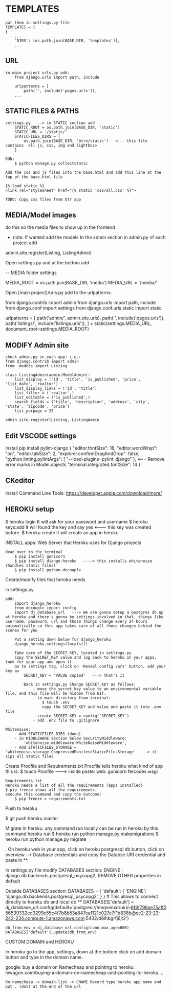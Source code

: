 # TEMPLATES

    put them in settings.py file
    TEMPLATES = [
    {
        ...
        'DIRS': [os.path.join(BASE_DIR, 'templates')],
        ...

## URL

    in main project urls.py add:
        from django.urls import path, include

        urlpatterns = [
            path('', include('pages.urls')),
        ...

## STATIC FILES & PATHS

    settings.py   --> in STATIC section add
        STATIC_ROOT = os.path.join(BASE_DIR, 'static')
        STATIC_URL = '/static/'
        STATICFILES_DIRS = [
            os.path.join(BASE_DIR, 'btre/static')   <--- this file contains  all js, css, img and lightbox>
        ]

    RUN:
        $ python manage.py collectstatic

    Add the css and js files into the base.html and add this line at the top pf the base.html file

    {% load static %}
    <link rel="stylesheet" href="{% static 'css/all.css' %}">

    TODO: Copy css files from btr app

## MEDIA/Model images

do this so the media files to show up in the frontend

* note. If wanted add the models to the admin section
in admin.py of each project add

admin.site.register(Listing, ListingAdmin)


Open settings.py and at the bottom add

-- MEDIA folder settings

MEDIA_ROOT = os.path.join(BASE_DIR, 'media')
MEDIA_URL = '/media/'

Open [main project]/urls.py add to the urlpatterns:

from django.contrib import admin
from django.urls import path, include
from django.conf import settings
from django.conf.urls.static import static

urlpatterns = [
    path('admin/', admin.site.urls),
    path('', include('pages.urls')),
    path('listings/', include('listings.urls')),
] + static(settings.MEDIA_URL, document_root=settings.MEDIA_ROOT)

## MODIFY Admin site

    check admin.py in each app: i.e.:
    from django.contrib import admin
    from .models import Listing

    class ListingAdmin(admin.ModelAdmin):
        list_display = ('id', 'title', 'is_published', 'price', 'list_date', 'realtor')
        list_display_links = ('id', 'title')
        list_filter = ('realtor',)
        list_editable = ('is_published',)
        search_fields = ('title', 'description', 'address', 'city', 'state', 'zipcode', 'price')
        list_perpage = 25

    admin.site.register(Listing, ListingAdmin

## Edit VSCODE settings

Install pip install pylint-django
{
    "editor.fontSize": 16,
    "editor.wordWrap": "on",
    "editor.tabSize": 2,
    "explorer.confirmDragAndDrop": false,
    "python.linting.pylintArgs": [
        "--load-plugins=pylint_django"
    ],   <=== Remove error marks in Model.objects
    "terminal.integrated.fontSize": 14
}

## CKeditor

Install Command Line Tools:
    https://developer.apple.com/download/more/

## HEROKU setup

$ heroku login
    It will ask for your password and username
$ heroku keys:add
    It will found the key and say yes  <--- this key was created before.
$ heroku create
    It will create an app in heroku

INSTALL apps:
    Web Server that Heroku uses for Django projects

    Head over to the terminal
        $ pip install gunicorn
        $ pip install django-heroku   ----> this installs whitenoise (handles static files)
        $ pip install python-decouple

Create/modify files that heroku needs

in settings.py

    add:
        import django_heroku
        from decouple import config
        import dj_database_url   ---> We are gonna setup a postgres db up at heroku and there's gonna be settings involved in that, things like username, password, url and those things change every 24 hours automatically so this app takes care of all those changes behind the scenes for you

        Put a setting down below for django_heroku
        django_heroku.settings(locals())

        Take care of the SECRET_KEY, located in settings.py
        Copy the SECRET_KEY value and log back to heroku on your apps, look for your app and open it.
        Go to settings tag, click on 'Reveal config vars' button, add your key as
            SECRET_KEY = 'VALUE copied'   ---> that's it

            Back in settings.py Change SECRET_KEY as follows:
                - move the secret_key value to an environmental variable file, and this file will be hidden from GIT.
                - in main directory from terminal:
                    $ touch .env
                    copy the SECRET_KEY and value and paste it into .env file 
                - create SECRET_KEY = config('SECRET_KEY')
                - add .env file to .gitignore

    Whitenoise:
        - Add STATICFILES_DIRS (done)
        - in MIDDLEWARE Section below SecurityMiddleware:
            'whitenoise.middleware.WhiteNoiseMiddleware',
        - Add STATICFILES_STORAGE = 'whitenoise.storage.CompressedManifestStaticFilesStorage'   --> it zips all static files

Create Procfile and Requirements.txt
    Procfile tells heroku what kind of app this is.
    $ touch Procfile  ---> inside paste:
        web: gunicorn fercodes.wsgi

    Requirements.txt
    Heroku needs a list of all the requirements (apps installed)
    $ pip freeze shows all the requirements.
    execute this command and copy the outcome: 
        $ pip freeze > requirements.txt

Push to heroku

$ git push heroku master

Migrate in heroku. any command run locally can be run in heroku by this command heroku run
$ heroku run python manage.py makemigrations
$ heroku run python manage.py migrate

.
On heroku web in your app, click on heroku postgresql db button, click on overview --> Database credentials and copy the Databse URI credential and paste in **.

In settings.py file modify DATABASES section:
    ENGINE : django.db.backends.postgresql_psycopg2,
    REMOVE OTHER properties in default

Outside DATABASES section:
    DATABASES = {
        'default': {
            'ENGINE': 'django.db.backends.postgresql_psycopg2',
        }
    }
    # This allows to connect directly to heroku db and local db
    ** DATABASES['default'] = dj_database_url.config(default='postgres://hmqsenxdruirjn:6f6f796ae75aff256539332cd3299e55c4f7b8b53a847eaf121c027e7f1b838b@ec2-23-23-242-234.compute-1.amazonaws.com:5432/d6ihbgrfj6jt2')

    db_from_env = dj_database_url.config(conn_max_age=600)
    DATABASES['default'].update(db_from_env)


CUSTOM DOMAIN and HEROKU

In heroku go to the app, settings, down at the bottom click on add domain button and type in the domain name.

google: buy a domain on Namecheap and pointing to heroku:
    lewagon.com/buying-a-domain-on-namecheap-and-pointing-to-heroku....

    On namecheap -> domain-list -> CNAME Record type heroku app name and put . (dot) at the end of the url 
